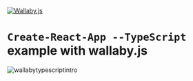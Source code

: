 [![Wallaby.js](https://img.shields.io/badge/wallaby.js-configured-green.svg)](https://wallabyjs.com)

# `Create-React-App --TypeScript` example with wallaby.js

![wallabytypescriptintro](https://cloud.githubusercontent.com/assets/979966/7109844/02ae89cc-e1ea-11e4-8637-7b07d927b8d9.gif)